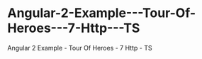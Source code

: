 # Angular-2-Example---Tour-Of-Heroes---7-Http---TS
Angular 2 Example - Tour Of Heroes - 7 Http - TS
